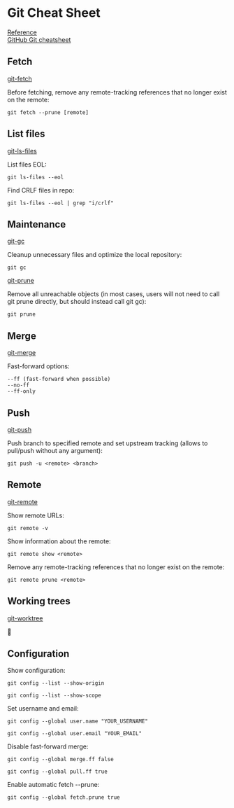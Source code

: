 # Git Cheat Sheet

[Reference](https://git-scm.com/docs) \
[GitHub Git cheatsheet](https://education.github.com/git-cheat-sheet-education.pdf)

## Fetch
[git-fetch](https://git-scm.com/docs/git-fetch)

Before fetching, remove any remote-tracking references that no longer exist on the remote:
```
git fetch --prune [remote]
```

## List files
[git-ls-files](https://git-scm.com/docs/git-ls-files)

List files EOL:
```
git ls-files --eol
```

Find CRLF files in repo:
```
git ls-files --eol | grep "i/crlf"
```

## Maintenance
[git-gc](https://git-scm.com/docs/git-gc)

Cleanup unnecessary files and optimize the local repository:
```
git gc
```

[git-prune](https://git-scm.com/docs/git-prune)

Remove all unreachable objects (in most cases, users will not need to call git prune directly, but should instead call git gc):
```
git prune
```

## Merge
[git-merge](https://git-scm.com/docs/git-merge)

Fast-forward options:
```
--ff (fast-forward when possible)
--no-ff
--ff-only
```

## Push
[git-push](https://git-scm.com/docs/git-push)

Push branch to specified remote and set upstream tracking (allows to pull/push without any argument):
```
git push -u <remote> <branch>
```

## Remote
[git-remote](https://git-scm.com/docs/git-remote)

Show remote URLs:
```
git remote -v
```

Show information about the remote:
```
git remote show <remote>
```

Remove any remote-tracking references that no longer exist on the remote:
```
git remote prune <remote>
```

## Working trees
[git-worktree](https://git-scm.com/docs/git-worktree)

🚧

## Configuration
Show configuration:
```
git config --list --show-origin
```
```
git config --list --show-scope
```

Set username and email:
```
git config --global user.name "YOUR_USERNAME"
```
```
git config --global user.email "YOUR_EMAIL"
```

Disable fast-forward merge:
```
git config --global merge.ff false
```
```
git config --global pull.ff true
```

Enable automatic fetch --prune:
```
git config --global fetch.prune true
```
